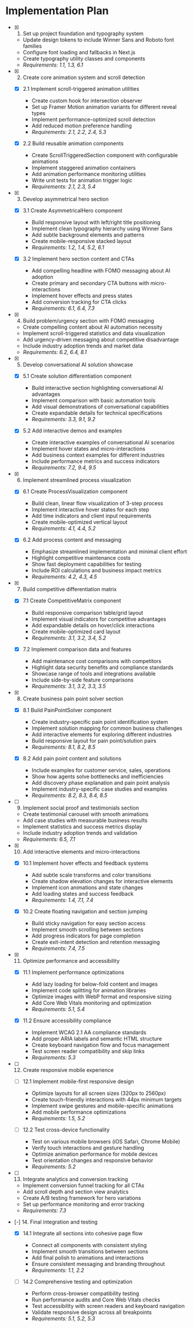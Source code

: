 # Implementation Plan

- [x] 1. Set up project foundation and typography system


  - Update design tokens to include Winner Sans and Roboto font families
  - Configure font loading and fallbacks in Next.js
  - Create typography utility classes and components
  - _Requirements: 1.1, 1.3, 6.1_

- [x] 2. Create core animation system and scroll detection


  - [x] 2.1 Implement scroll-triggered animation utilities


    - Create custom hook for intersection observer
    - Set up Framer Motion animation variants for different reveal types
    - Implement performance-optimized scroll detection
    - Add reduced motion preference handling
    - _Requirements: 2.1, 2.2, 2.4, 5.3_

  - [x] 2.2 Build reusable animation components


    - Create ScrollTriggeredSection component with configurable animations
    - Implement staggered animation containers
    - Add animation performance monitoring utilities
    - Write unit tests for animation trigger logic
    - _Requirements: 2.1, 2.3, 5.4_

- [x] 3. Develop asymmetrical hero section



  - [x] 3.1 Create AsymmetricalHero component


    - Build responsive layout with left/right title positioning
    - Implement clean typography hierarchy using Winner Sans
    - Add subtle background elements and patterns
    - Create mobile-responsive stacked layout
    - _Requirements: 1.2, 1.4, 5.2, 6.1_

  - [x] 3.2 Implement hero section content and CTAs


    - Add compelling headline with FOMO messaging about AI adoption
    - Create primary and secondary CTA buttons with micro-interactions
    - Implement hover effects and press states
    - Add conversion tracking for CTA clicks
    - _Requirements: 6.1, 6.4, 7.3_

- [x] 4. Build problem/urgency section with FOMO messaging





  - Create compelling content about AI automation necessity
  - Implement scroll-triggered statistics and data visualization
  - Add urgency-driven messaging about competitive disadvantage
  - Include industry adoption trends and market data
  - _Requirements: 6.2, 6.4, 8.1_

- [x] 5. Develop conversational AI solution showcase





  - [x] 5.1 Create solution differentiation component


    - Build interactive section highlighting conversational AI advantages
    - Implement comparison with basic automation tools
    - Add visual demonstrations of conversational capabilities
    - Create expandable details for technical specifications
    - _Requirements: 3.3, 9.1, 9.2_

  - [x] 5.2 Add interactive demos and examples


    - Create interactive examples of conversational AI scenarios
    - Implement hover states and micro-interactions
    - Add business context examples for different industries
    - Include performance metrics and success indicators
    - _Requirements: 7.2, 9.4, 9.5_

- [x] 6. Implement streamlined process visualization





  - [x] 6.1 Create ProcessVisualization component


    - Build clean, linear flow visualization of 3-step process
    - Implement interactive hover states for each step
    - Add time indicators and client input requirements
    - Create mobile-optimized vertical layout
    - _Requirements: 4.1, 4.4, 5.2_

  - [x] 6.2 Add process content and messaging


    - Emphasize streamlined implementation and minimal client effort
    - Highlight competitive maintenance costs
    - Show fast deployment capabilities for testing
    - Include ROI calculations and business impact metrics
    - _Requirements: 4.2, 4.3, 4.5_

- [x] 7. Build competitive differentiation matrix





  - [x] 7.1 Create CompetitiveMatrix component


    - Build responsive comparison table/grid layout
    - Implement visual indicators for competitive advantages
    - Add expandable details on hover/click interactions
    - Create mobile-optimized card layout
    - _Requirements: 3.1, 3.2, 3.4, 5.2_

  - [x] 7.2 Implement comparison data and features


    - Add maintenance cost comparisons with competitors
    - Highlight data security benefits and compliance standards
    - Showcase range of tools and integrations available
    - Include side-by-side feature comparisons
    - _Requirements: 3.1, 3.2, 3.3, 3.5_

- [x] 8. Create business pain point solver section











  - [x] 8.1 Build PainPointSolver component



    - Create industry-specific pain point identification system
    - Implement solution mapping for common business challenges
    - Add interactive elements for exploring different industries
    - Build responsive layout for pain point/solution pairs
    - _Requirements: 8.1, 8.2, 8.5_

  - [x] 8.2 Add pain point content and solutions








    - Include examples for customer service, sales, operations
    - Show how agents solve bottlenecks and inefficiencies
    - Add discovery phase explanation and pain point analysis
    - Implement industry-specific case studies and examples
    - _Requirements: 8.2, 8.3, 8.4, 8.5_

- [ ] 9. Implement social proof and testimonials section
  - Create testimonial carousel with smooth animations
  - Add case studies with measurable business results
  - Implement statistics and success metrics display
  - Include industry adoption trends and validation
  - _Requirements: 6.5, 7.1_

- [x] 10. Add interactive elements and micro-interactions





  - [x] 10.1 Implement hover effects and feedback systems


    - Add subtle scale transforms and color transitions
    - Create shadow elevation changes for interactive elements
    - Implement icon animations and state changes
    - Add loading states and success feedback
    - _Requirements: 1.4, 7.1, 7.4_

  - [x] 10.2 Create floating navigation and section jumping


    - Build sticky navigation for easy section access
    - Implement smooth scrolling between sections
    - Add progress indicators for page completion
    - Create exit-intent detection and retention messaging
    - _Requirements: 7.4, 7.5_

- [x] 11. Optimize performance and accessibility





  - [x] 11.1 Implement performance optimizations


    - Add lazy loading for below-fold content and images
    - Implement code splitting for animation libraries
    - Optimize images with WebP format and responsive sizing
    - Add Core Web Vitals monitoring and optimization
    - _Requirements: 5.1, 5.4_

  - [x] 11.2 Ensure accessibility compliance


    - Implement WCAG 2.1 AA compliance standards
    - Add proper ARIA labels and semantic HTML structure
    - Create keyboard navigation flow and focus management
    - Test screen reader compatibility and skip links
    - _Requirements: 5.3_

- [ ] 12. Create responsive mobile experience
  - [ ] 12.1 Implement mobile-first responsive design
    - Optimize layouts for all screen sizes (320px to 2560px)
    - Create touch-friendly interactions with 44px minimum targets
    - Implement swipe gestures and mobile-specific animations
    - Add mobile performance optimizations
    - _Requirements: 1.5, 5.2_

  - [ ] 12.2 Test cross-device functionality
    - Test on various mobile browsers (iOS Safari, Chrome Mobile)
    - Verify touch interactions and gesture handling
    - Optimize animation performance for mobile devices
    - Test orientation changes and responsive behavior
    - _Requirements: 5.2_

- [ ] 13. Integrate analytics and conversion tracking
  - Implement conversion funnel tracking for all CTAs
  - Add scroll depth and section view analytics
  - Create A/B testing framework for hero variations
  - Set up performance monitoring and error tracking
  - _Requirements: 7.3_

- [-] 14. Final integration and testing



  - [x] 14.1 Integrate all sections into cohesive page flow




    - Connect all components with consistent styling
    - Implement smooth transitions between sections
    - Add final polish to animations and interactions
    - Ensure consistent messaging and branding throughout
    - _Requirements: 1.1, 2.2_

  - [ ] 14.2 Comprehensive testing and optimization


    - Perform cross-browser compatibility testing
    - Run performance audits and Core Web Vitals checks
    - Test accessibility with screen readers and keyboard navigation
    - Validate responsive design across all breakpoints
    - _Requirements: 5.1, 5.2, 5.3_
